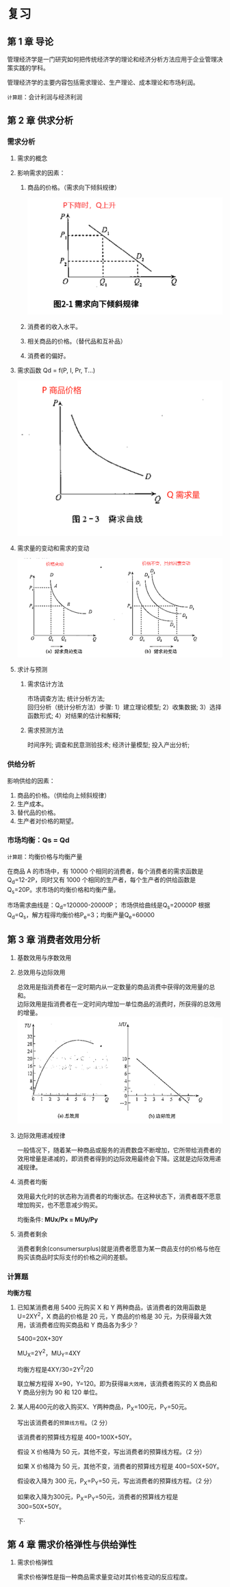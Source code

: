 # 复习

## 第 1 章 导论

管理经济学是一门研究如何把传统经济学的理论和经济分析方法应用于企业管理决策实践的学科。

管理经济学的主要内容包括需求理论、生产理论、成本理论和市场利润。

`计算题`：会计利润与经济利润

## 第 2 章 供求分析

### 需求分析

1. 需求的概念
2. 影响需求的因素：

   1. 商品的价格。（需求向下倾斜规律）

      ![img](./image/xq_qx3.png)

   2. 消费者的收入水平。
   3. 相关商品的价格。（替代品和互补品）
   4. 消费者的偏好。

3. 需求函数 Qd = f(P, I, Pr, T...)

   ![img](./image/xq_qx.png)

4. 需求量的变动和需求的变动

   ![img](./image/xq_qx2.png)

5. 求计与预测

   1. 需求估计方法

      市场调查方法; 统计分析方法;  
      回归分析（统计分析方法）步骤: 1）建立理论模型; 2）收集数据; 3）选择函数形式; 4）对结果的估计和解释;

   2. 需求预测方法

      时间序列; 调查和民意测验技术; 经济计量模型; 投入产出分析;

### 供给分析

影响供给的因素：

1. 商品的价格。（供给向上倾斜规律）
2. 生产成本。
3. 替代品的价格。
4. 生产者对价格的期望。

### 市场均衡：Qs = Qd

`计算题`：均衡价格与均衡产量

<span>在商品 A 的市场中，有 10000 个相同的消费者，每个消费者的需求函数是 Q<sub>d</sub>=12-2P，同时又有 1000 个相同的生产者，每个生产者的供给函数是 Q<sub>s</sub>=20P。求市场的均衡价格和均衡产量。</span>

<p>市场需求曲线是：Q<sub>d</sub>=120000-20000P；
市场供给曲线是Q<sub>s</sub>=20000P
根据Q<sub>d</sub>=Q<sub>s</sub>，解方程得均衡价格P<sub>e</sub>=3；均衡产量Q<sub>e</sub>=60000</p>

## 第 3 章 消费者效用分析

1. 基数效用与序数效用
2. 总效用与边际效用

   总效用是指消费者在一定时期内从一定数量的商品消费中获得的效用量的总和。  
   边际效用是指消费者在一定时间内增加一单位商品的消费时，所获得的总效用的增量。  
   ![img](./image/4-1.png)

3. 边际效用递减规律

   一般情况下，随着某一种商品或服务的消费数盘不断增加，它所带给消费者的效用增量是递减的，即消费者得到的边际效用最终会下降。这就是边际效用递减规律。

4. 消费者均衡

   效用最大化时的状态称为消费者的均衡状态。在这种状态下，消费者既不愿意增加购买，也不愿意减少购买。

   均衡条件: **MUx/Px = MUy/Py**

5. 消费者剩余

   消费者剩余(consumersurplus)就是消费者愿意为某一商品支付的价格与他在购买该商品时实际支付的价格之间的差额。

### 计算题

**均衡方程**

1.  <span>已知某消费者用 5400 元购买 X 和 Y 两种商品，该消费者的效用函数是 U=2XY<sup>2</sup>，X 商品的价格是 20 元，Y 商品的价格是 30 元，为获得最大效用，该消费者应购买商品和 Y 商品各为多少？</span>

    <p>5400=20X+30Y</p>  
    <p>MU<sub>X</sub>=2Y<sup>2</sup>，MU<sub>Y</sub>=4XY</p>
    <p>均衡方程是4XY/30=2Y<sup>2</sup>/20</p>

    联立解方程得 X=90，Y=120。即为获得`最大效用`，该消费者购买的 X 商品和 Y 商品分别为 90 和 120 单位。

2.  <p>某人用400元的收入购买X、Y两种商品，P<sub>X</sub>=100元，P<sub>Y</sub>=50元。</p>

    写出该消费者的`预算线方程`。（2 分）

    该消费者的预算线方程是 400=100X+50Y。

    假设 X 价格降为 50 元，其他不变，写出消费者的预算线方程。（2 分）

    如果 X 价格降为 50 元，其他不变，消费者的预算线方程是 400=50X+50Y。

    <span>假设收入降为 300 元，P<sub>X</sub>=P<sub>Y</sub>=50 元，写出消费者的预算线方程。（2 分）</span>

    <p>如果收入降为300元，P<sub>X</sub>=P<sub>Y</sub>=50元，消费者的预算线方程是300=50X+50Y。</p>下·

## 第 4 章 需求价格弹性与供给弹性

1. 需求价格弹性

   需求价格弹性是指一种商品需求量变动对其价格变动的反应程度。
